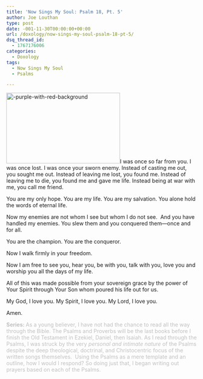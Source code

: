 ```yaml
---
title: 'Now Sings My Soul: Psalm 18, Pt. 5'
author: Joe Louthan
type: post
date: -001-11-30T00:00:00+00:00
url: /doxology/now-sings-my-soul-psalm-18-pt-5/
dsq_thread_id:
  - 1767176006
categories:
  - Doxology
tags:
  - Now Sings My Soul
  - Psalms

---
```

[<img class="alignright size-thumbnail wp-image-2181" alt="-purple-with-red-background" src="https://i0.wp.com/theologic.us/wp-content/uploads/2013/08/purple-with-red-background.jpg?resize=300%2C187" width="300" height="187" srcset="https://i0.wp.com/theologic.us/wp-content/uploads/2013/08/purple-with-red-background.jpg?resize=300%2C187 300w, https://i0.wp.com/theologic.us/wp-content/uploads/2013/08/purple-with-red-background.jpg?resize=400%2C250 400w, https://i0.wp.com/theologic.us/wp-content/uploads/2013/08/purple-with-red-background.jpg?w=500 500w" sizes="(max-width: 300px) 100vw, 300px" data-recalc-dims="1" />][1]I was once so far from you. I was once lost. I was once your sworn enemy. Instead of casting me out, you sought me out. Instead of leaving me lost, you found me. Instead of leaving me to die, you found me and gave me life. Instead being at war with me, you call me friend.

You are my only hope. You are my life. You are my salvation. You alone hold the words of eternal life.

Now my enemies are not whom I see but whom I do not see.  And you have handled my enemies. You slew them and you conquered them—once and for all.

You are the champion. You are the conqueror.

Now I walk firmly in your freedom.

Now I am free to see you, hear you, be with you, talk with you, love you and worship you all the days of my life.

All of this was made possible from your sovereign grace by the power of Your Spirit through Your Son whom poured his life out for us.

My God, I love you. My Spirit, I love you. My Lord, I love you.

Amen.

<span style="color: #c0c0c0;"><strong>Series: </strong>As a young believer, I have not had the chance to read all the way through the Bible. The Psalms and Proverbs will be the last books before I finish the Old Testament in Ezekiel, Daniel, then Isaiah. As I read through the Psalms, I was struck by the very <em>personal and intimate nature</em> of the Psalms despite the deep theological, doctrinal, and Christocentric focus of the written songs themselves.  Using the Psalms as a mere template and an outline, how I would I respond? So doing just that, I began writing out prayers based on each of the Psalms.</span>

 [1]: https://i0.wp.com/theologic.us/wp-content/uploads/2013/08/purple-with-red-background.jpg